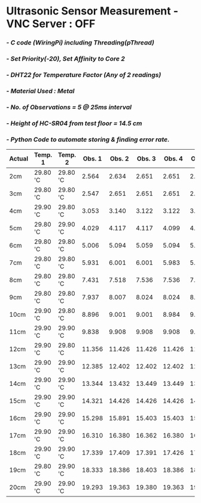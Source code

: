 # **Ultrasonic Sensor Measurement - VNC Server : OFF**
### *- C code (WiringPi) including Threading(pThread)*
### *- Set Priority(-20), Set Affinity to Core 2*
### *- DHT22 for Temperature Factor (Any of 2 readings)*
### *- Material Used : Metal*
### *- No. of Observations = 5 @ 25ms interval*
### *- Height of HC-SR04 from test floor = 14.5 cm*
### *- Python Code to automate storing & finding error rate.*

Actual | Temp. 1 | Temp. 2 | Obs. 1 | Obs. 2 | Obs. 3 | Obs. 4 | Obs. 5 | Repeat Count | Repeat Value | Error Rate
---- | ---- | ---- | ---- | ---- | ---- | ---- | ----| ---- | ---- | ---- 
 2cm | 29.80 'C | 29.80 'C | 2.564 | 2.634 | 2.651 | 2.651 | 2.651 | 3 | 2.651 | 0.651
 3cm | 29.80 'C | 29.80 'C | 2.547 | 2.651 | 2.651 | 2.651 | 2.634 | 3 | 2.651 | -0.349
 4cm | 29.90 'C | 29.80 'C | 3.053 | 3.140 | 3.122 | 3.122 | 3.140 | 2 | 3.122 | -0.878
 5cm | 29.80 'C | 29.90 'C | 4.029 | 4.117 | 4.117 | 4.099 | 4.117 | 3 | 4.116 | -0.884
 6cm | 29.80 'C | 29.80 'C | 5.006 | 5.094 | 5.059 | 5.094 | 5.094 | 3 | 5.093 | -0.907
 7cm | 29.80 'C | 29.80 'C | 5.931 | 6.001 | 6.001 | 5.983 | 5.547 | 2 | 6.000 | -1.0
 8cm | 29.80 'C | 29.80 'C | 7.431 | 7.518 | 7.536 | 7.536 | 7.518 | 2 | 7.535 | -0.465
 9cm | 29.80 'C | 29.80 'C | 7.937 | 8.007 | 8.024 | 8.024 | 8.024 | 3 | 8.024 | -0.976
 10cm | 29.90 'C | 29.80 'C | 8.896 | 9.001 | 9.001 | 8.984 | 9.001 | 3 | 9.000 | -1.0
 11cm | 29.90 'C | 29.90 'C | 9.838 | 9.908 | 9.908 | 9.908 | 9.908 | 4 | 9.908 | -1.092
 12cm | 29.90 'C | 29.80 'C | 11.356 | 11.426 | 11.426 | 11.426 | 11.426 | 4 | 11.425 | -0.575
 13cm | 29.90 'C | 29.90 'C | 12.385 | 12.402 | 12.402 | 12.402 | 12.420 | 3 | 12.402 | -0.598
 14cm | 29.90 'C | 29.90 'C | 13.344 | 13.432 | 13.449 | 13.449 | 13.432 | 2 | 13.449 | -0.551
 15cm | 29.90 'C | 29.90 'C | 14.321 | 14.426 | 14.426 | 14.426 | 14.408 | 3 | 14.425 | -0.575
 16cm | 29.90 'C | 29.90 'C | 15.298 | 15.891 | 15.403 | 15.403 | 15.403 | 3 | 15.402 | -0.598
 17cm | 29.90 'C | 29.90 'C | 16.310 | 16.380 | 16.362 | 16.380 | 16.380 | 3 | 16.379 | -0.621
 18cm | 29.90 'C | 29.90 'C | 17.339 | 17.409 | 17.391 | 17.426 | 17.426 | 2 | 17.426 | -0.574
 19cm | 29.80 'C | 29.90 'C | 18.333 | 18.386 | 18.403 | 18.386 | 18.403 | 2 | 18.385 | -0.615
 20cm | 29.90 'C | 29.90 'C | 19.293 | 19.363 | 19.380 | 19.363 | 19.363 | 3 | 19.362 | -0.638
 